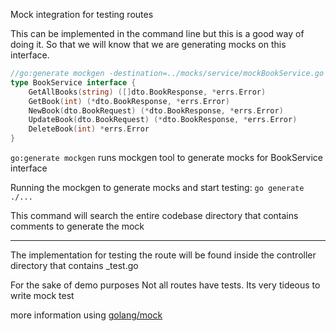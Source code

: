 Mock integration for testing routes

This can be implemented in the command line but this is a good way of doing it. So that we will know that we are generating mocks on this interface.

```go
//go:generate mockgen -destination=../mocks/service/mockBookService.go -package=service github.com/vindecodex/msgo/service BookService
type BookService interface {
	GetAllBooks(string) ([]dto.BookResponse, *errs.Error)
	GetBook(int) (*dto.BookResponse, *errs.Error)
	NewBook(dto.BookRequest) (*dto.BookResponse, *errs.Error)
	UpdateBook(dto.BookRequest) (*dto.BookResponse, *errs.Error)
	DeleteBook(int) *errs.Error
}
```

`go:generate mockgen` runs mockgen tool to generate mocks for BookService interface

Running the mockgen to generate mocks and start testing:
`go generate ./...`

This command will search the entire codebase directory that contains comments to generate the mock

---
The implementation for testing the route will be found inside the controller directory that contains _test.go

For the sake of demo purposes Not all routes have tests. Its very tideous to write mock test

more information using [golang/mock](https://github.com/golang/mock)


